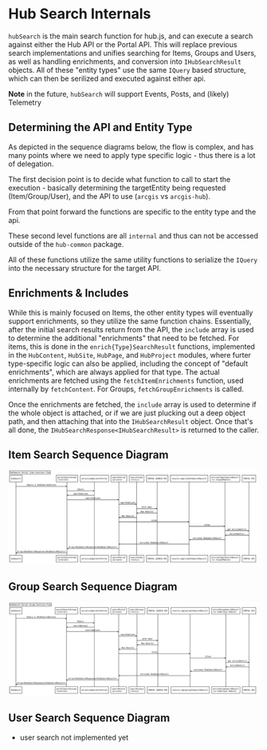 # Hub Search Internals

`hubSearch` is the main search function for hub.js, and can execute a search against either the Hub API or the Portal API. This will replace previous search implementations and unifies searching for Items, Groups and Users, as well as handling enrichments, and conversion into `IHubSearchResult` objects. All of these "entity types" use the same `IQuery` based structure, which can then be serilized and executed against either api.

**Note** in the future, `hubSearch` will support Events, Posts, and (likely) Telemetry

## Determining the API and Entity Type

As depicted in the sequence diagrams below, the flow is complex, and has many points where we need to apply type specific logic - thus there is a lot of delegation.

The first decision point is to decide what function to call to start the execution - basically determining the targetEntity being requested (Item/Group/User), and the API to use (`arcgis` vs `arcgis-hub`).

From that point forward the functions are specific to the entity type and the api.

These second level functions are all `internal` and thus can not be accessed outside of the `hub-common` package.

All of these functions utilize the same utility functions to serialize the `IQuery` into the necessary structure for the target API.

## Enrichments & Includes

While this is mainly focused on Items, the other entity types will eventually support enrichments, so they utilize the same function chains. Essentially, after the initial search results return from the API, the `include` array is used to determine the additional "enrichments" that need to be fetched. For items, this is done in the `enrich{Type}SearchResult` functions, implemented in the `HubContent`, `HubSite`, `HubPage`, and `HubProject` modules, where furter type-specific logic can also be applied, including the concept of "default enrichments", which are always applied for that type. The actual enrichments are fetched using the `fetchItemEnrichments` function, used internally by `fetchContent`. For Groups, `fetchGroupEnrichments` is called.

Once the enrichments are fetched, the `include` array is used to determine if the whole object is attached, or if we are just plucking out a deep object path, and then attaching that into the `IHubSearchResult` object.
Once that's all done, the `IHubSearchResponse<IHubSearchResult>` is returned to the caller.

## Item Search Sequence Diagram

![Item Search Sequence Diagram](./hubSearch-Items.svg)

## Group Search Sequence Diagram

![Group Search Sequence Diagram](./hubSearch-Groups.svg)

## User Search Sequence Diagram

- user search not implemented yet
